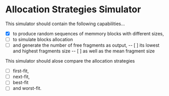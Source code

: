 # Allocation Strategies Simulator

This simulator should contain the following capabilities...

- [x] to produce random sequences of memmory blocks with different sizes,
- [ ] to simulate blocks allocation 
- [ ] and generate the number of free fragments as output, 
-- [ ] its lowest and highest fragments size 
-- [ ] as well as the mean fragment size

This simulator should alose compare the allocation strategies 

- [ ] first-fit,
- [ ] next-fit,
- [ ] best-fit 
- [ ] and worst-fit.
